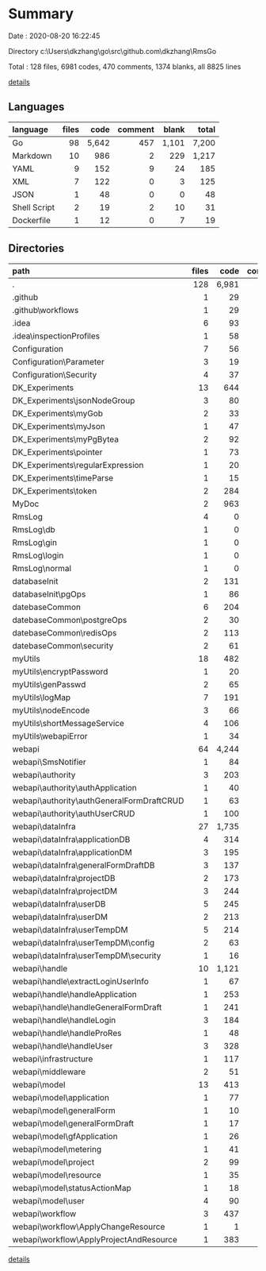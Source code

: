 # Summary

Date : 2020-08-20 16:22:45

Directory c:\Users\dkzhang\go\src\github.com\dkzhang\RmsGo

Total : 128 files,  6981 codes, 470 comments, 1374 blanks, all 8825 lines

[details](details.md)

## Languages
| language | files | code | comment | blank | total |
| :--- | ---: | ---: | ---: | ---: | ---: |
| Go | 98 | 5,642 | 457 | 1,101 | 7,200 |
| Markdown | 10 | 986 | 2 | 229 | 1,217 |
| YAML | 9 | 152 | 9 | 24 | 185 |
| XML | 7 | 122 | 0 | 3 | 125 |
| JSON | 1 | 48 | 0 | 0 | 48 |
| Shell Script | 2 | 19 | 2 | 10 | 31 |
| Dockerfile | 1 | 12 | 0 | 7 | 19 |

## Directories
| path | files | code | comment | blank | total |
| :--- | ---: | ---: | ---: | ---: | ---: |
| . | 128 | 6,981 | 470 | 1,374 | 8,825 |
| .github | 1 | 29 | 0 | 9 | 38 |
| .github\workflows | 1 | 29 | 0 | 9 | 38 |
| .idea | 6 | 93 | 0 | 0 | 93 |
| .idea\inspectionProfiles | 1 | 58 | 0 | 0 | 58 |
| Configuration | 7 | 56 | 8 | 13 | 77 |
| Configuration\Parameter | 3 | 19 | 0 | 5 | 24 |
| Configuration\Security | 4 | 37 | 8 | 8 | 53 |
| DK_Experiments | 13 | 644 | 28 | 113 | 785 |
| DK_Experiments\jsonNodeGroup | 3 | 80 | 0 | 13 | 93 |
| DK_Experiments\myGob | 2 | 33 | 8 | 11 | 52 |
| DK_Experiments\myJson | 1 | 47 | 0 | 8 | 55 |
| DK_Experiments\myPgBytea | 2 | 92 | 0 | 18 | 110 |
| DK_Experiments\pointer | 1 | 73 | 0 | 15 | 88 |
| DK_Experiments\regularExpression | 1 | 20 | 1 | 7 | 28 |
| DK_Experiments\timeParse | 1 | 15 | 0 | 4 | 19 |
| DK_Experiments\token | 2 | 284 | 19 | 37 | 340 |
| MyDoc | 2 | 963 | 2 | 216 | 1,181 |
| RmsLog | 4 | 0 | 0 | 4 | 4 |
| RmsLog\db | 1 | 0 | 0 | 1 | 1 |
| RmsLog\gin | 1 | 0 | 0 | 1 | 1 |
| RmsLog\login | 1 | 0 | 0 | 1 | 1 |
| RmsLog\normal | 1 | 0 | 0 | 1 | 1 |
| databaseInit | 2 | 131 | 0 | 20 | 151 |
| databaseInit\pgOps | 1 | 86 | 0 | 12 | 98 |
| datebaseCommon | 6 | 204 | 32 | 50 | 286 |
| datebaseCommon\postgreOps | 2 | 30 | 9 | 9 | 48 |
| datebaseCommon\redisOps | 2 | 113 | 20 | 28 | 161 |
| datebaseCommon\security | 2 | 61 | 3 | 13 | 77 |
| myUtils | 18 | 482 | 132 | 132 | 746 |
| myUtils\encryptPassword | 1 | 20 | 0 | 4 | 24 |
| myUtils\genPasswd | 2 | 65 | 4 | 14 | 83 |
| myUtils\logMap | 7 | 191 | 83 | 57 | 331 |
| myUtils\nodeEncode | 3 | 66 | 5 | 13 | 84 |
| myUtils\shortMessageService | 4 | 106 | 40 | 36 | 182 |
| myUtils\webapiError | 1 | 34 | 0 | 8 | 42 |
| webapi | 64 | 4,244 | 267 | 801 | 5,312 |
| webapi\SmsNotifier | 1 | 84 | 0 | 18 | 102 |
| webapi\authority | 3 | 203 | 6 | 31 | 240 |
| webapi\authority\authApplication | 1 | 40 | 0 | 9 | 49 |
| webapi\authority\authGeneralFormDraftCRUD | 1 | 63 | 3 | 10 | 76 |
| webapi\authority\authUserCRUD | 1 | 100 | 3 | 12 | 115 |
| webapi\dataInfra | 27 | 1,735 | 50 | 342 | 2,127 |
| webapi\dataInfra\applicationDB | 4 | 314 | 4 | 56 | 374 |
| webapi\dataInfra\applicationDM | 3 | 195 | 2 | 48 | 245 |
| webapi\dataInfra\generalFormDraftDB | 3 | 137 | 0 | 26 | 163 |
| webapi\dataInfra\projectDB | 2 | 173 | 3 | 29 | 205 |
| webapi\dataInfra\projectDM | 3 | 244 | 2 | 48 | 294 |
| webapi\dataInfra\userDB | 5 | 245 | 12 | 35 | 292 |
| webapi\dataInfra\userDM | 2 | 213 | 21 | 50 | 284 |
| webapi\dataInfra\userTempDM | 5 | 214 | 6 | 50 | 270 |
| webapi\dataInfra\userTempDM\config | 2 | 63 | 1 | 13 | 77 |
| webapi\dataInfra\userTempDM\security | 1 | 16 | 0 | 5 | 21 |
| webapi\handle | 10 | 1,121 | 69 | 191 | 1,381 |
| webapi\handle\extractLoginUserInfo | 1 | 67 | 0 | 12 | 79 |
| webapi\handle\handleApplication | 1 | 253 | 2 | 38 | 293 |
| webapi\handle\handleGeneralFormDraft | 1 | 241 | 15 | 37 | 293 |
| webapi\handle\handleLogin | 3 | 184 | 23 | 40 | 247 |
| webapi\handle\handleProRes | 1 | 48 | 15 | 15 | 78 |
| webapi\handle\handleUser | 3 | 328 | 14 | 49 | 391 |
| webapi\infrastructure | 1 | 117 | 14 | 29 | 160 |
| webapi\middleware | 2 | 51 | 14 | 16 | 81 |
| webapi\model | 13 | 413 | 75 | 91 | 579 |
| webapi\model\application | 1 | 77 | 3 | 12 | 92 |
| webapi\model\generalForm | 1 | 10 | 0 | 2 | 12 |
| webapi\model\generalFormDraft | 1 | 17 | 1 | 4 | 22 |
| webapi\model\gfApplication | 1 | 26 | 6 | 8 | 40 |
| webapi\model\metering | 1 | 41 | 0 | 9 | 50 |
| webapi\model\project | 2 | 99 | 1 | 15 | 115 |
| webapi\model\resource | 1 | 35 | 0 | 8 | 43 |
| webapi\model\statusActionMap | 1 | 18 | 1 | 5 | 24 |
| webapi\model\user | 4 | 90 | 63 | 28 | 181 |
| webapi\workflow | 3 | 437 | 35 | 52 | 524 |
| webapi\workflow\ApplyChangeResource | 1 | 1 | 0 | 1 | 2 |
| webapi\workflow\ApplyProjectAndResource | 1 | 383 | 31 | 43 | 457 |

[details](details.md)